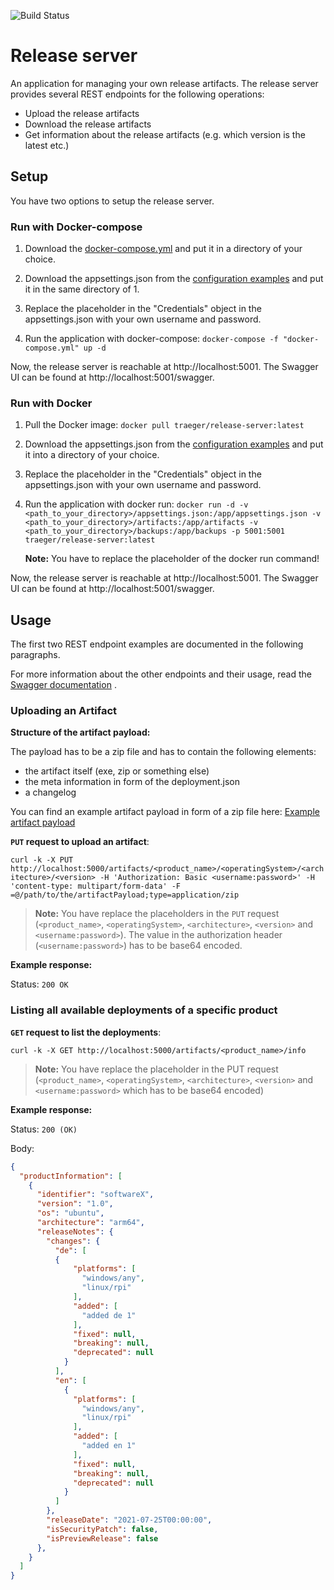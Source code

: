 ![Build Status](https://github.com/Traeger-GmbH/release-server/workflows/build/badge.svg?branch=master)

# Release server

An application for managing your own release artifacts. The release server provides several REST endpoints for the following operations:

- Upload the release artifacts
- Download the release artifacts
- Get information about the release artifacts (e.g. which version is the latest etc.)

## Setup

You have two options to setup the release server.

### Run with Docker-compose

1. Download the [docker-compose.yml](https://github.com/Traeger-GmbH/release-server/blob/master/docker-compose.yml) and put it in a directory of your choice.

2. Download the appsettings.json from the [configuration examples](https://github.com/Traeger-GmbH/release-server/tree/master/examples) and put it in the same directory of 1.

3. Replace the placeholder in the "Credentials" object in the appsettings.json with your own username and password.

4. Run the application with docker-compose: `docker-compose -f "docker-compose.yml" up -d`

Now, the release server is reachable at http://localhost:5001.
The Swagger UI can be found at http://localhost:5001/swagger.

### Run with Docker

1. Pull the Docker image: `docker pull traeger/release-server:latest`

2. Download the appsettings.json from the [configuration examples](https://github.com/Traeger-GmbH/release-server/tree/master/examples) and put it into a directory of your choice.

3. Replace the placeholder in the "Credentials" object in the appsettings.json with your own username and password.

4. Run the application with docker run: `docker run -d -v <path_to_your_directory>/appsettings.json:/app/appsettings.json -v <path_to_your_directory>/artifacts:/app/artifacts -v <path_to_your_directory>/backups:/app/backups -p 5001:5001  traeger/release-server:latest`
 
    __Note:__ You have to replace the placeholder of the docker run command!  

Now, the release server is reachable at http://localhost:5001.
The Swagger UI can be found at http://localhost:5001/swagger.

## Usage

The first two REST endpoint examples are documented in the following paragraphs. 

For more information about the other endpoints and their usage, read the [Swagger documentation](https://github.com/Traeger-GmbH/release-server/blob/master/Docs/api/swagger.json) .

### Uploading an Artifact

__Structure of the artifact payload:__

The payload has to be a zip file and has to contain the following elements:

- the artifact itself (exe, zip or something else)
- the meta information in form of the deployment.json
- a changelog

You can find an example artifact payload in form of a zip file here: [Example artifact payload](https://github.com/Traeger-GmbH/release-server/tree/master/examples)

__`PUT` request to upload an artifact__:

`curl -k -X PUT http://localhost:5000/artifacts/<product_name>/<operatingSystem>/<architecture>/<version> -H 'Authorization: Basic <username:password>' -H 'content-type: multipart/form-data' -F =@/path/to/the/artifactPayload;type=application/zip`

> __Note:__ You have replace the placeholders in the `PUT` request (`<product_name>`, `<operatingSystem>`, `<architecture>`, `<version>` and `<username:password>`). The value in the authorization header (`<username:password>`) has to be base64 encoded.

__Example response:__

Status: `200 OK`

### Listing all available deployments of a specific product

__`GET` request to list the deployments__:

`curl -k -X GET http://localhost:5000/artifacts/<product_name>/info`

> __Note:__ You have replace the placeholder in the PUT request (`<product_name>`, `<operatingSystem>`, `<architecture>`, `<version>` and `<username:password>` which has to be base64 encoded)

__Example response:__

Status: `200 (OK)`

Body:

```json
{
  "productInformation": [
    {
      "identifier": "softwareX",
      "version": "1.0",
      "os": "ubuntu",
      "architecture": "arm64",
      "releaseNotes": {
        "changes": {
          "de": [
          {
              "platforms": [
                "windows/any",
                "linux/rpi"
              ],
              "added": [
                "added de 1"
              ],
              "fixed": null,
              "breaking": null,
              "deprecated": null
            }
          ],
          "en": [
            {
              "platforms": [
                "windows/any",
                "linux/rpi"
              ],
              "added": [
                "added en 1"
              ],
              "fixed": null,
              "breaking": null,
              "deprecated": null
            }
          ]
        },
        "releaseDate": "2021-07-25T00:00:00",
        "isSecurityPatch": false,
        "isPreviewRelease": false
      },
    }
  ]
}
```
